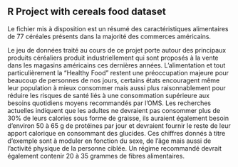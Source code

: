 ## R Project with cereals food dataset

Le fichier mis à disposition est un résumé des caractéristiques alimentaires de 77 céréales
présents dans la majorité des commerces américains.


Le jeu de données traité au cours de ce projet porte autour des principaux produits céréaliers
produit industriellement qui sont proposés à la vente dans les magasins américains ces
dernières années.
L’alimentation et tout particulièrement la “Healthy Food” restent une préoccupation majeure
pour beaucoup de personnes de nos jours, certains états encouragent même leur population
à mieux consommer mais aussi plus raisonnablement pour réduire les risques de santé liés à
une consommation supérieure aux besoins quotidiens moyens recommandés par l’OMS.
Les recherches actuelles indiquent que les adultes ne devraient pas consommer plus de 30%
de leurs calories sous forme de graisse, ils auraient également besoin d’environ 50 à 65 g de
protéines par jour et devraient fournir le reste de leur apport calorique en consommant des
glucides. Ces chiffres donnés à titre d’exemple sont à moduler en fonction du sexe, de l’âge
mais aussi de l’activité physique de la personne ciblée.
Un régime recommandé devrait également contenir 20 à 35 grammes de fibres alimentaires.

